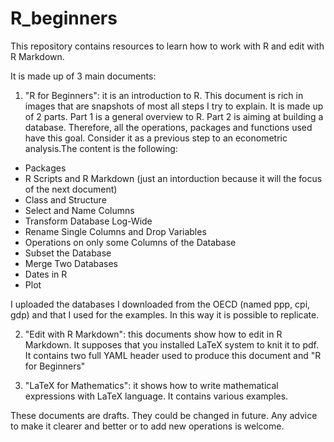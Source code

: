 # R_beginners
This repository contains resources to learn how to work with R and edit with R Markdown.

It is made up of 3 main documents:

1. "R for Beginners": it is an introduction to R. This document is rich in images that are snapshots of most all steps I try to explain. It is made up of 2 parts.
Part 1 is a general overview to R.
Part 2 is aiming at building a database. Therefore, all the operations, packages and functions used have this goal. Consider it as a previous step to an econometric analysis.The content is the following:
 - Packages
 - R Scripts and R Markdown (just an intorduction because it will the focus of the next document)
 - Class and Structure
 - Select and Name Columns
 - Transform Database Log-Wide
 - Rename Single Columns and Drop Variables
 - Operations on only some Columns of the Database
 - Subset the Database
 - Merge Two Databases
 - Dates in R
 - Plot
 
I uploaded the databases I downloaded from the OECD (named ppp, cpi, gdp) and that I used for the examples. In this way it is possible to replicate.

2. "Edit with R Markdown": this documents show how to edit in R Markdown. It supposes that you installed LaTeX system to knit it to pdf. 
It contains two full YAML header used to produce this document and "R for Beginners"

3. "LaTeX for Mathematics": it shows how to write mathematical expressions with LaTeX language. It contains various examples.

These documents are drafts. They could be changed in future. Any advice to make it clearer and better or to add new operations is welcome.
